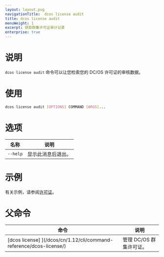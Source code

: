 ```yaml
---
layout: layout.pug
navigationTitle:  dcos license audit 
title: dcos license audit 
menuWeight: 1
excerpt: 获取群集许可证审计记录
enterprise: true
---
```


# 说明
`dcos license audit` 命令可以让您检索您的 DC/OS 许可证的审核数据。

# 使用

```bash
dcos license audit [OPTIONS] COMMAND [ARGS]...
```

# 选项

| 名称 | 说明 |
|---------|-------------|
| `--help` | 显示此消息后退出。 |



# 示例
有关示例，请参阅[许可证](/dcos/cn/1.12/administering-clusters/licenses/)。

# 父命令

| 命令 | 说明 |
|---------|-------------|
| [dcos license] ](/dcos/cn/1.12/cli/command-reference/dcos-license/) | 管理 DC/OS 群集许可证。 |